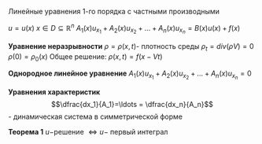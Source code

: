 Линейные уравнения 1-го порядка с частными производными

$u = u(x)$
$x \in D \subseteq \mathbb{R}^{n}$
$A_{1}(x) u_{x_{1}} + A_{2}(x)u_{x_{2}} + \ldots +A_n(x)u_{x_n}=B(x)u(x)+f(x)$


**Уравнение неразрывности**
	$\rho=\rho(x, t)$- плотность среды
	$\rho_t = div(\rho V)=0$
	$\rho(0)=\rho_0(x)$
	Общее решение: $\rho(x, t)=f(x-Vt)$

**Однородное линейное уравнение**
	$A_{1}(x) u_{x_{1}} + A_{2}(x)u_{x_{2}} + \ldots +A_n(x)u_{x_n}=0$

**Уравнения характеристик**
	$$\dfrac{dx_1}{A_1}=\ldots = \dfrac{dx_n}{A_n}$$ - динамическая система в симметрической форме

**Теорема 1**
	$u-$решение $\iff u-$ первый интеграл